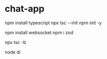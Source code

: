 # chat-app


 npm install typescript
 npx tsc --init
 npm init -y


 npm install websocket 
 npm i zod

 npx tsc -b

 node di